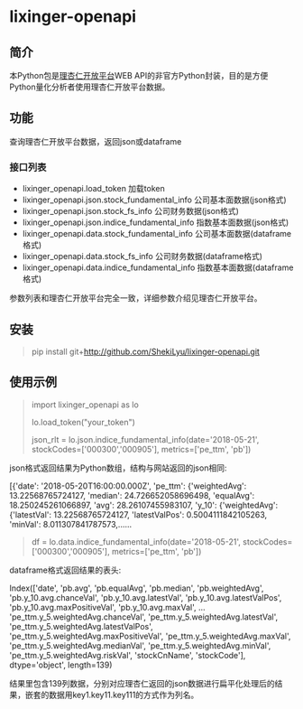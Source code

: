 # lixinger-openapi

## 简介
本Python包是[理杏仁开放平台](https://www.lixinger.com/open/api)WEB API的非官方Python封装，目的是方便Python量化分析者使用理杏仁开放平台数据。

## 功能
查询理杏仁开放平台数据，返回json或dataframe

### 接口列表
- lixinger\_openapi.load\_token 加载token
- lixinger\_openapi.json.stock\_fundamental\_info 公司基本面数据(json格式)
- lixinger\_openapi.json.stock\_fs\_info 公司财务数据(json格式)
- lixinger\_openapi.json.indice\_fundamental\_info 指数基本面数据(json格式)
- lixinger\_openapi.data.stock\_fundamental\_info 公司基本面数据(dataframe格式)
- lixinger\_openapi.data.stock\_fs\_info 公司财务数据(dataframe格式)
- lixinger\_openapi.data.indice\_fundamental\_info 指数基本面数据(dataframe格式)

参数列表和理杏仁开放平台完全一致，详细参数介绍见理杏仁开放平台。

## 安装
> pip install git+http://github.com/ShekiLyu/lixinger-openapi.git

## 使用示例
> import lixinger\_openapi as lo
>
> lo.load\_token("your\_token")
>
> json\_rlt = lo.json.indice\_fundamental\_info(date='2018-05-21', stockCodes=['000300','000905'], metrics=['pe\_ttm', 'pb'])

json格式返回结果为Python数组，结构与网站返回的json相同:

[{'date': '2018-05-20T16:00:00.000Z', 'pe\_ttm': {'weightedAvg': 13.22568765724127, 'median': 24.726652058696498, 'equalAvg': 18.250245261066897, 'avg': 28.26107455983107, 'y\_10': {'weightedAvg': {'latestVal': 13.22568765724127, 'latestValPos': 0.5004111842105263, 'minVal': 8.011307841787573,......

> df = lo.data.indice\_fundamental\_info(date='2018-05-21', stockCodes=['000300','000905'], metrics=['pe\_ttm', 'pb'])

dataframe格式返回结果的表头:

Index(['date', 'pb.avg', 'pb.equalAvg', 'pb.median', 'pb.weightedAvg',
       'pb.y_10.avg.chanceVal', 'pb.y_10.avg.latestVal',
       'pb.y_10.avg.latestValPos', 'pb.y_10.avg.maxPositiveVal',
       'pb.y_10.avg.maxVal',
       ...
       'pe_ttm.y_5.weightedAvg.chanceVal', 'pe_ttm.y_5.weightedAvg.latestVal',
       'pe_ttm.y_5.weightedAvg.latestValPos',
       'pe_ttm.y_5.weightedAvg.maxPositiveVal',
       'pe_ttm.y_5.weightedAvg.maxVal', 'pe_ttm.y_5.weightedAvg.medianVal',
       'pe_ttm.y_5.weightedAvg.minVal', 'pe_ttm.y_5.weightedAvg.riskVal',
       'stockCnName', 'stockCode'],
      dtype='object', length=139)

结果里包含139列数据，分别对应理杏仁返回的json数据进行扁平化处理后的结果，嵌套的数据用key1.key11.key111的方式作为列名。
